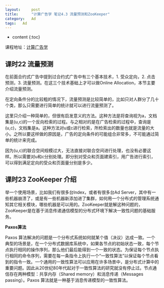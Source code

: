```yaml
---
layout:     post
title:      "计算广告学 笔记4.3 流量预测和ZooKeeper"
category:   Ad
tags:   Ad
---
```


* content
{:toc}

课程地址：[计算广告学](http://study.163.com/note/noteIndex.htm?id=321007&type=0#/noteIndex?resType=0&resId=435072&sortType=0)

## 课时22	流量预测

在前面合约式广告中提到过合约式广告中有三个基本技术，1. 受众定向，2. 点击预测，3. 流量预测。在这三个技术基础上才可以做Online Allocation，本节主要介绍流量预测。

在定向条件分的比较粗的情况下，流量预测是比较简单的，比如只对人群分了几十个类，那么只需要进行简单的统计就可以进行流量预测了。

这里只介绍一种简单的，但很有启发意义的方法。这种方法是将查询视为a，文档集是(u,c)的一个反向检索的过程。与之相对的是在广告检索的过程中，查询是(u,c)，文档集是a。这种方法对u或c进行检索，所检索出的数量也就是流量的大小。之所以要这样做的原因是，广告的定向条件的可能组合非常多，不可能通过简单的统计来完成。

因为(u,c)的联合空间规模过大，无法直接对联合空间进行处理，也没有必要这样。所以需要对u和c分别处理。即分别对受众和页面建索引，用广告进行索引，可以得到满足定向的受众和页面量分别是多少。


## 课时23	ZooKeeper 介绍

举一个使用场景，比如我们有很多台Index，或者有很多台Ad Server，其中有一些机器崩溃了，或是有一些机器新添加进了集群，如何用一个分布式的管理系统通知其它相关模块，哪些机器是可以用的。ZooKeeper就是解这种问题的，ZooKeeper是在基于消息传递通信模型的分布式环境下解决一致性问题的基础服务。

**Paxos算法**

Paxos 算法解决的问题是一个分布式系统如何就某个值（决议）达成一致。一个典型的场景是，在一个分布式数据库系统中，如果各节点的初始状态一致，每个节点执行相同的操作序列，那么他们最后能得到一个一致的状态。为保证每个节点执行相同的命令序列，需要在每一条指令上执行一个“一致性算法”以保证每个节点看到的指令一致。一个通用的一致性算法可以应用在许多场景中，是分布式计算中的重要问题。因此从20世纪80年代起对于一致性算法的研究就没有停止过。节点通信存在两种模型：共享内存（Shared memory）和消息传递（Messages passing）。Paxos 算法就是一种基于消息传递模型的一致性算法。